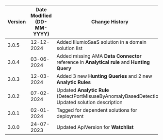 | **Version** | **Date Modified (DD-MM-YYYY)** | **Change History**                                                    |
|-------------|--------------------------------|-----------------------------------------------------------------------|
| 3.0.5       | 12-12-2024                     | Added IllumioSaaS solution in a domain solution list			       |
| 3.0.4       | 03-06-2024                     | Added missing AMA **Data Connector** reference in **Analytical rule** and **Hunting Query**             |
| 3.0.3       | 12-03-2024                     | Added 3 new **Hunting Queries** and 2 new **Analytic Rules**          |
| 3.0.2       | 07-02-2024                     | Updated **Analytic Rule** (DetectPortMisuseByAnomalyBasedDetection) <br/> Updated  solution description |
| 3.0.1       | 02-01-2024                     | Tagged for dependent solutions for deployment                         |
| 3.0.0       | 24-07-2023                     | Updated ApiVersion for **Watchlist**                                  |

